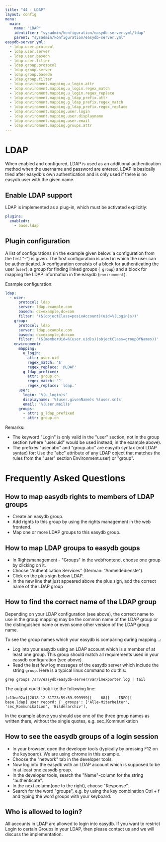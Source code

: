 ```yaml
---
title: "44 - LDAP"
layout: config
menu:
  main:
    name: "LDAP"
    identifier: "sysadmin/konfiguration/easydb-server.yml/ldap"
    parent: "sysadmin/konfiguration/easydb-server.yml"
easydb-server.yml:
  - ldap.user.protocol
  - ldap.user.server
  - ldap.user.basedn
  - ldap.user.filter
  - ldap.group.protocol
  - ldap.group.server
  - ldap.group.basedn
  - ldap.group.filter
  - ldap.enviroment.mapping.u_login.attr
  - ldap.enviroment.mapping.u_login.regex_match
  - ldap.enviroment.mapping.u_login.regex_replace
  - ldap.enviroment.mapping.g_ldap_prefix.attr
  - ldap.enviroment.mapping.g_ldap_prefix.regex_match
  - ldap.enviroment.mapping.g_ldap_prefix.regex_replace
  - ldap.enviroment.mapping.user.login
  - ldap.enviroment.mapping.user.displayname
  - ldap.enviroment.mapping.user.email
  - ldap.enviroment.mapping.groups.attr
---
```

# LDAP

When enabled and configured, LDAP is used as an additional authentication method when the username and password are entered. LDAP is basically tried after easydb's own authentication and is only used if there is no easydb user with the given name.

## Enable LDAP support

LDAP is implemented as a plug-in, which must be activated explicitly:
```yaml
plugins:
  enabled+:
    - base.ldap
```

## Plugin configuration

A list of configurations (in the example given below: a configuration from the first "-") is given. The first configuration is used in which the user can be authenticated. A configuration consists of a block for authenticating the user (`user`), a group for finding linked groups (` group`) and a block for mapping the LDAP information in the easydb (`environment`).

Example configuration:

```yaml
ldap:
  - user:
      protocol: ldap
      server: ldap.example.com
      basedn: dc=example,dc=com
      filter: '(&(objectClass=posixAccount)(uid=%(Login)s))'
    group:
      protocol: ldap
      server: ldap.example.com
      basedn: dc=example,dc=com
      filter: '(&(memberUid=%(user.uid)s)(objectClass=groupOfNames))'
    environment:
      mapping:
        u_login:
          attr: user.uid
          regex_match: '$'
          regex_replace: '@LDAP'
        g_ldap_prefixed:
          attr: group.cn
          regex_match: '^'
          regex_replace: 'ldap.'
      user:
        login: '%(u_login)s'
        displayname: '%(user.givenName)s %(user.sn)s'
        email: '%(user.mail)s'
      groups:
        - attr: g_ldap_prefixed
        - attr: group.cn
```

Remarks:

- The keyword "Login" is only valid in the "user" section, not in the group section (where "user.uid" would be used instead, in the example above).
- The prefixes "user.abc" and "group.abc" are easydb syntax (not LDAP syntax) for: Use the "abc" attribute of any LDAP object that matches the rules from the "user" section Environment.user) or "group".

# Frequently Asked Questions

## How to map easydb rights to members of LDAP groups

- Create an easydb group.
- Add rights to this group by using the rights management in the web frontend.
- Map one or more LDAP groups to this easydb group.

## How to map LDAP groups to easydb goups

- In Rightsmanagement - "Groups" in the webfrontend, choose one group by clicking on it.
- Choose "Authentication Services" (German: "Anmeldedienste").
- Click on the plus sign below LDAP.
- In the new line that just appeared above the plus sign, add the correct name of the LDAP group

## How to find the correct name of the LDAP group

Depending on your LDAP configuration (see above), the correct name to use in the group mapping may be the common name of the LDAP group or the distinguished name or even some other version of the LDAP group name.

To see the group names which your easydb is comparing during mapping...:
- Log into your easydb using an LDAP account which is a member of at least one group. This group should match all requirements used in your easydb configuration (see above).
- Read the last few log messages of the easydb server which include the string `group`. Here is a typical linux command to do this:

```
grep groups /srv/easydb/easydb-server/var/imexporter.log | tail
```

The output could look like the following line:

```
[c13ea92a][2018-12-31T23:59:59.999999][    68][    INFO][           base.ldap] user record: {'_groups': ['Alle-Mitarbeiter', 'sec_Kommunikation', 'Bilderarchiv'],
```

In the example above you should use one of the three group names as written there, without the single quotes, e.g. sec_Kommunikation

## How to see the easydb groups of a login session

- In your browser, open the developer tools (typically by pressing F12 on the keyboard). We are using chrome in this example.
- Choose the "network" tab in the developer tools.
- Now log into the easydb with an LDAP account which is supposed to be in at least one easydb group.
- In the developer tools, search the "Name"-column for the string "authenticate".
- In the next column(one to the right), choose "Response".
- Search for the word "groups", e.g. by using the key combination Ctrl + f and typing the word groups with your keyboard.

## Who is allowed to login?

All accounts in LDAP are allowed to login into easydb. If you want to restrict Login to certain Groups in your LDAP, then please contact us and we will discuss the implementation.


